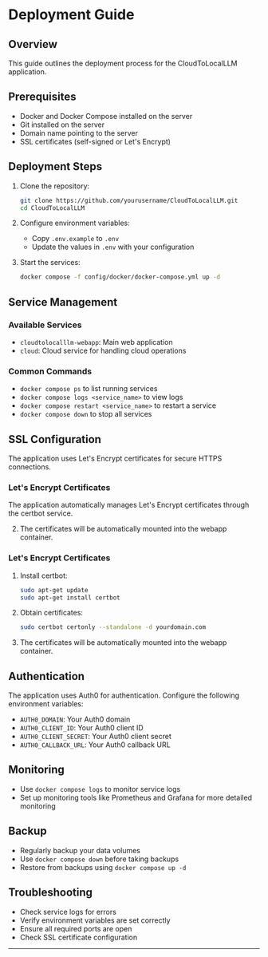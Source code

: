 # Deployment Guide

## Overview

This guide outlines the deployment process for the CloudToLocalLLM application.

## Prerequisites

*   Docker and Docker Compose installed on the server
*   Git installed on the server
*   Domain name pointing to the server
*   SSL certificates (self-signed or Let's Encrypt)

## Deployment Steps

1.  Clone the repository:
    ```bash
    git clone https://github.com/yourusername/CloudToLocalLLM.git
    cd CloudToLocalLLM
    ```

2.  Configure environment variables:
    *   Copy `.env.example` to `.env`
    *   Update the values in `.env` with your configuration

3.  Start the services:
    ```bash
    docker compose -f config/docker/docker-compose.yml up -d
    ```

## Service Management

### Available Services

*   `cloudtolocalllm-webapp`: Main web application
*   `cloud`: Cloud service for handling cloud operations

### Common Commands

*   `docker compose ps` to list running services
*   `docker compose logs <service_name>` to view logs
*   `docker compose restart <service_name>` to restart a service
*   `docker compose down` to stop all services

## SSL Configuration

The application uses Let's Encrypt certificates for secure HTTPS connections.

### Let's Encrypt Certificates

The application automatically manages Let's Encrypt certificates through the certbot service.

2.  The certificates will be automatically mounted into the webapp container.

### Let's Encrypt Certificates

1.  Install certbot:
    ```bash
    sudo apt-get update
    sudo apt-get install certbot
    ```

2.  Obtain certificates:
    ```bash
    sudo certbot certonly --standalone -d yourdomain.com
    ```

3.  The certificates will be automatically mounted into the webapp container.

## Authentication

The application uses Auth0 for authentication. Configure the following environment variables:

*   `AUTH0_DOMAIN`: Your Auth0 domain
*   `AUTH0_CLIENT_ID`: Your Auth0 client ID
*   `AUTH0_CLIENT_SECRET`: Your Auth0 client secret
*   `AUTH0_CALLBACK_URL`: Your Auth0 callback URL

## Monitoring

*   Use `docker compose logs` to monitor service logs
*   Set up monitoring tools like Prometheus and Grafana for more detailed monitoring

## Backup

*   Regularly backup your data volumes
*   Use `docker compose down` before taking backups
*   Restore from backups using `docker compose up -d`

## Troubleshooting

*   Check service logs for errors
*   Verify environment variables are set correctly
*   Ensure all required ports are open
*   Check SSL certificate configuration

---
